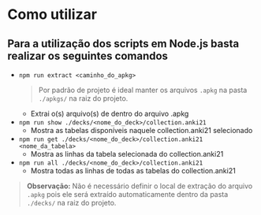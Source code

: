 # Como utilizar

## Para a utilização dos scripts em Node.js basta realizar os seguintes comandos

- `npm run extract <caminho_do_apkg>`
  > Por padrão de projeto é ideal manter os arquivos `.apkg` na pasta `./apkgs/` na raiz do projeto.
  - Extrai o(s) arquivo(s) de dentro do arquivo .apkg
- `npm run show ./decks/<nome_do_deck>/collection.anki21`
  - Mostra as tabelas disponíveis naquele collection.anki21 selecionado
- `npm run get ./decks/<nome_do_deck>/collection.anki21 <nome_da_tabela>`
  - Mostra as linhas da tabela selecionada do collection.anki21
- `npm run all ./decks/<nome_do_deck>/collection.anki21`
  - Mostra todas as linhas de todas as tabelas do collection.anki21

> **Observação:** Não é necessário definir o local de extração do arquivo `.apkg` pois ele será extraído automaticamente dentro da pasta `./decks/` na raiz do projeto.
